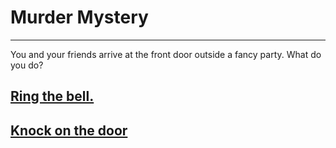 # Murder Mystery
---
 You and your friends arrive at the front door outside a fancy party. What do you do?

 ## [Ring the bell.](ring.md/ring.md)
 ## [Knock on the door](./knock.md)

